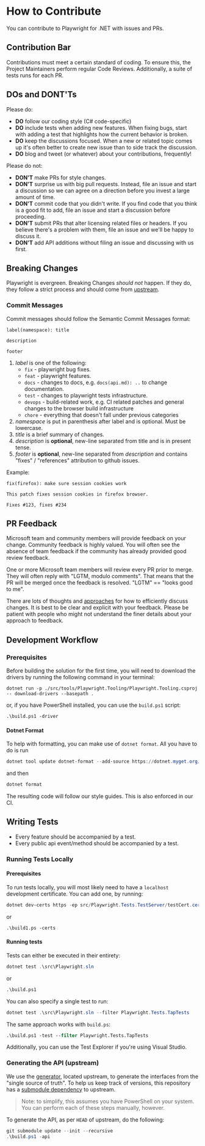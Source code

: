 # How to Contribute

You can contribute to Playwright for .NET with issues and PRs. 

## Contribution Bar

Contributions must meet a certain standard of coding. To ensure this, the Project Maintainers perform regular Code Reviews. 
Additionally, a suite of tests runs for each PR. 

## DOs and DONT'Ts
Please do:

* **DO** follow our coding style (C# code-specific)
* **DO** include tests when adding new features. When fixing bugs, start with
  adding a test that highlights how the current behavior is broken.
* **DO** keep the discussions focused. When a new or related topic comes up
  it's often better to create new issue than to side track the discussion.
* **DO** blog and tweet (or whatever) about your contributions, frequently!

Please do not:

* **DON'T** make PRs for style changes.
* **DON'T** surprise us with big pull requests. Instead, file an issue and start
  a discussion so we can agree on a direction before you invest a large amount
  of time.
* **DON'T** commit code that you didn't write. If you find code that you think is a good fit to add, file an issue and start a discussion before proceeding.
* **DON'T** submit PRs that alter licensing related files or headers. If you believe there's a problem with them, file an issue and we'll be happy to discuss it.
* **DON'T** add API additions without filing an issue and discussing with us first.

## Breaking Changes
Playwright is evergreen. Breaking Changes _should not_ happen. If they do, they follow a strict process and should come from [upstream](https://github.com/microsoft/playwright).

### Commit Messages
Commit messages should follow the Semantic Commit Messages format:

```
label(namespace): title

description

footer
```

1. *label* is one of the following:
    - `fix` - playwright bug fixes.
    - `feat` - playwright features.
    - `docs` - changes to docs, e.g. `docs(api.md): ..` to change documentation.
    - `test` - changes to playwright tests infrastructure.
    - `devops` - build-related work, e.g. CI related patches and general changes to the browser build infrastructure
    - `chore` - everything that doesn't fall under previous categories
2. *namespace* is put in parenthesis after label and is optional. Must be lowercase.
3. *title* is a brief summary of changes.
4. *description* is **optional**, new-line separated from title and is in present tense.
5. *footer* is **optional**, new-line separated from *description* and contains "fixes" / "references" attribution to github issues.

Example:

```
fix(firefox): make sure session cookies work

This patch fixes session cookies in firefox browser.

Fixes #123, fixes #234
```

## PR Feedback
Microsoft team and community members will provide feedback on your change. Community feedback is highly valued. You will often see the absence of team feedback if the community has already provided good review feedback.

One or more Microsoft team members will review every PR prior to merge. They will often reply with "LGTM, modulo comments". That means that the PR will be merged once the feedback is resolved. "LGTM" == "looks good to me".

There are lots of thoughts and [approaches](https://github.com/antlr/antlr4-cpp/blob/master/CONTRIBUTING.md#emoji) for how to efficiently discuss changes. It is best to be clear and explicit with your feedback. Please be patient with people who might not understand the finer details about your approach to feedback.

## Development Workflow

### Prerequisites
Before building the solution for the first time, you will need to download the drivers by running the following command in your terminal:

```
dotnet run -p ./src/tools/Playwright.Tooling/Playwright.Tooling.csproj -- download-drivers --basepath .
```

or, if you have PowerShell installed, you can use the `build.ps1` script:

```ps
.\build.ps1 -driver
```

#### Dotnet Format

To help with formatting, you can make use of `dotnet format`. All you have to do is run

```powershell
dotnet tool update dotnet-format --add-source https://dotnet.myget.org/F/format/api/v3/index.json -g
```

and then

```powershell
dotnet format
```

The resulting code will follow our style guides. This is also enforced in our CI.

## Writing Tests

* Every feature should be accompanied by a test.
* Every public api event/method should be accompanied by a test.

### Running Tests Locally

#### Prerequisites
To run tests locally, you will most likely need to have a `localhost` development certificate. You can add one, by running:

```powershell
dotnet dev-certs https -ep src/Playwright.Tests.TestServer/testCert.cer
```

or

```ps
.\build1.ps -certs
```

#### Running tests
Tests can either be executed in their entirety:

```powershell
dotnet test .\src\Playwright.sln
```

or

```ps
.\build.ps1 
```

You can also specify a single test to run:

```powershell
dotnet test .\src\Playwright.sln --filter Playwright.Tests.TapTests
```

The same approach works with `build.ps`:

```ps
.\build.ps1 -test --filter Playwright.Tests.TapTests
```

Additionally, you can use the Test Explorer if you're using Visual Studio.

### Generating the API (upstream)

We use the [generator](https://github.com/microsoft/playwright/blob/master/utils/doclint/generateDotnetApi.js), located upstream, to generate the interfaces from the "single source of truth". To help us keep track of versions, this repository has a [submodule dependency](https://github.blog/2016-02-01-working-with-submodules/) to upstream. 

> Note: to simplify, this assumes you have PowerShell on your system. You can perform each of these steps manually, however.

To generate the API, as per `HEAD` of upstream, do the following:

```powershell
git submodule update --init --recursive
.\build.ps1 -api
```
